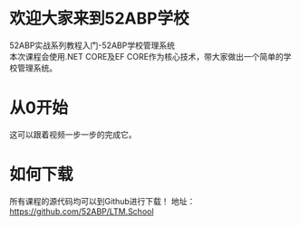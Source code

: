 # 欢迎大家来到52ABP学校
52ABP实战系列教程入门-52ABP学校管理系统  
 本次课程会使用.NET CORE及EF CORE作为核心技术，带大家做出一个简单的学校管理系统。

# 从0开始
这可以跟着视频一步一步的完成它。

# 如何下载
所有课程的源代码均可以到Github进行下载！
地址： https://github.com/52ABP/LTM.School
